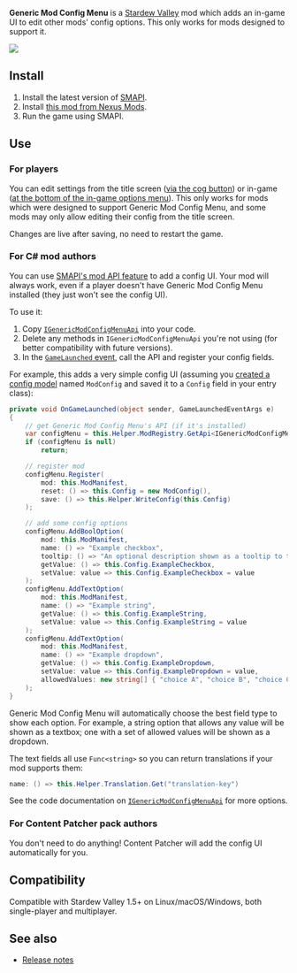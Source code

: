 ﻿**Generic Mod Config Menu** is a [Stardew Valley](http://stardewvalley.net/) mod which adds an
in-game UI to edit other mods' config options. This only works for mods designed to support it.

![](screenshot.png)

## Install
1. Install the latest version of [SMAPI](https://smapi.io).
2. Install [this mod from Nexus Mods](http://www.nexusmods.com/stardewvalley/mods/5098).
3. Run the game using SMAPI.

## Use
### For players
You can edit settings from the title screen ([via the cog button](screenshot-title.png)) or in-game
([at the bottom of the in-game options menu](screenshot-in-game-options.png)). This only works for
mods which were designed to support Generic Mod Config Menu, and some mods may only allow editing
their config from the title screen.

Changes are live after saving, no need to restart the game.

### For C# mod authors
You can use [SMAPI's mod API feature](https://stardewvalleywiki.com/Modding:Modder_Guide/APIs/Integrations#Mod-provided_APIs)
to add a config UI. Your mod will always work, even if a player doesn't have Generic Mod Config Menu
installed (they just won't see the config UI).

To use it:

1. Copy [`IGenericModConfigMenuApi`](../IGenericModConfigMenuApi.cs) into your code.
2. Delete any methods in `IGenericModConfigMenuApi` you're not using (for better compatibility with
   future versions).
3. In the [`GameLaunched` event](https://stardewvalleywiki.com/Modding:Modder_Guide/APIs/Events#Game_loop),
   call the API and register your config fields.

For example, this adds a very simple config UI (assuming you [created a config
model](https://stardewvalleywiki.com/Modding:Modder_Guide/APIs/Config) named `ModConfig` and saved
it to a `Config` field in your entry class):

```c#
private void OnGameLaunched(object sender, GameLaunchedEventArgs e)
{
    // get Generic Mod Config Menu's API (if it's installed)
    var configMenu = this.Helper.ModRegistry.GetApi<IGenericModConfigMenuApi>("spacechase0.GenericModConfigMenu");
    if (configMenu is null)
        return;

    // register mod
    configMenu.Register(
        mod: this.ModManifest,
        reset: () => this.Config = new ModConfig(),
        save: () => this.Helper.WriteConfig(this.Config)
    );

    // add some config options
    configMenu.AddBoolOption(
        mod: this.ModManifest,
        name: () => "Example checkbox",
        tooltip: () => "An optional description shown as a tooltip to the player.",
        getValue: () => this.Config.ExampleCheckbox,
        setValue: value => this.Config.ExampleCheckbox = value
    );
    configMenu.AddTextOption(
        mod: this.ModManifest,
        name: () => "Example string",
        getValue: () => this.Config.ExampleString,
        setValue: value => this.Config.ExampleString = value
    );
    configMenu.AddTextOption(
        mod: this.ModManifest,
        name: () => "Example dropdown",
        getValue: () => this.Config.ExampleDropdown,
        setValue: value => this.Config.ExampleDropdown = value,
        allowedValues: new string[] { "choice A", "choice B", "choice C" }
    );
}
```

Generic Mod Config Menu will automatically choose the best field type to show each option. For
example, a string option that allows any value will be shown as a textbox; one with a set of
allowed values will be shown as a dropdown.

The text fields all use `Func<string>` so you can return translations if your mod supports them:

```c#
name: () => this.Helper.Translation.Get("translation-key")
```

See the code documentation on [`IGenericModConfigMenuApi`](../IGenericModConfigMenuApi.cs) for more
options.

### For Content Patcher pack authors
You don't need to do anything! Content Patcher will add the config UI automatically for you.

## Compatibility
Compatible with Stardew Valley 1.5+ on Linux/macOS/Windows, both single-player and multiplayer.

## See also
* [Release notes](release-notes.md)
